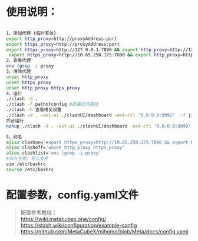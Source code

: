 # 使用说明：

```bash

1、添加代理 (临时有效)
export http_proxy=http://proxyAddress:port
export https_proxy=http://proxyAddress:port
export https_proxy=http://127.0.0.1:7890 && export http_proxy=http://127.0.0.1:7890
 export https_proxy=http://10.65.250.175:7890 && export http_proxy=http://10.65.250.175:7890
2、查看代理
env |grep -i proxy
3、清除代理
unset http_proxy
unset https_proxy
unset http_proxy https_proxy
4、运行
./clash -d .
./clash -f pathofconfig #配置文件路径
./clash -h 查看相关设置
./clash -d . -ext-ui ./clashUI/dashboard -ext-ctl '0.0.0.0:8092'  -f jinkela.yaml    #yaml文件为你的配置文件
后台运行
nohup ./clash -d . -ext-ui ./clashUI/dashboard -ext-ctl '0.0.0.0:8090'  -f haibin.yaml > info.log 2>&1 &

5、别名
alias clashon='export https_proxy=http://10.65.250.175:7890 && export http_proxy=http://10.65.250.175:7890'
alias clashoff='unset http_proxy https_proxy'
alias clashlist='env |grep -i proxy'
#永久生效，写入文件
vim /etc/bashrc
source /etc/bashrc

```

# 配置参数，config.yaml文件
> 配置参考教程：   
https://wiki.metacubex.one/config/    
https://stash.wiki/configuration/example-config    
https://github.com/MetaCubeX/mihomo/blob/Meta/docs/config.yaml  




